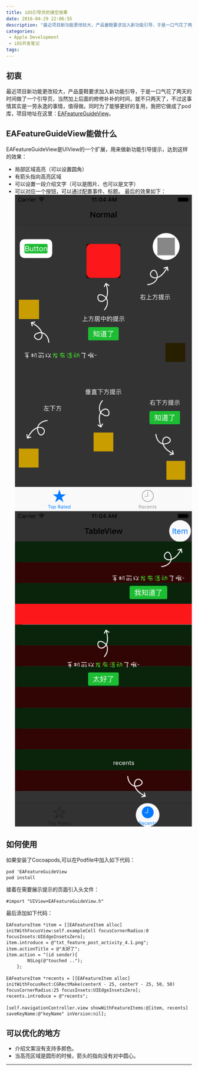 ```yaml
---
title: iOS引导页的镂空效果
date: 2016-04-29 22:06:55
description: "最近项目新功能更改较大，产品童鞋要求加入新功能引导，于是一口气花了两天的时间做了一个引导页，当然加上后面的修修补补的时间，就不只两天了，不过这事情其实是一劳永逸的事情，值得做。同时为了能够更好的复用，我把它做成了pod库..."
categories: 
 - Apple Development
 - iOS开发笔记
tags:
---
```


## 初衷
最近项目新功能更改较大，产品童鞋要求加入新功能引导，于是一口气花了两天的时间做了一个引导页，当然加上后面的修修补补的时间，就不只两天了，不过这事情其实是一劳永逸的事情，值得做。同时为了能够更好的复用，我把它做成了pod库，项目地址在这里：[EAFeatureGuideView](https://github.com/Easence/EAFeatureGuideView)。
## EAFeatureGuideView能做什么
EAFeatureGuideView是UIView的一个扩展，用来做新功能引导提示，达到这样的效果：
- 局部区域高亮（可以设置圆角）
- 有箭头指向高亮区域
- 可以设置一段介绍文字（可以是图片、也可以是文字）
- 可以对应一个按钮，可以通过配置事件、标题。
最后的效果如下：
![效果图1][1]
![效果图2][2]

## 如何使用
如果安装了Cocoapods,可以在Podfile中加入如下代码：

```
pod 'EAFeatureGuideView
pod install
```
接着在需要展示提示的页面引入头文件：

```
#import "UIView+EAFeatureGuideView.h"
```
最后添加如下代码：
```
EAFeatureItem *item = [[EAFeatureItem alloc] initWithFocusView:self.exampleCell focusCornerRadius:0 focusInsets:UIEdgeInsetsZero];
item.introduce = @"txt_feature_post_activity_4.1.png";
item.actionTitle = @"太好了";
item.action = ^(id sender){
        NSLog(@"touched ..");  
    };

EAFeatureItem *recents = [[EAFeatureItem alloc] initWithFocusRect:CGRectMake(centerX - 25, centerY - 25, 50, 50) focusCornerRadius:25 focusInsets:UIEdgeInsetsZero];    
recents.introduce = @"recents";

[self.navigationController.view showWithFeatureItems:@[item, recents] saveKeyName:@"keyName" inVersion:nil];
```
## 可以优化的地方
- 介绍文案没有支持多颜色。
- 当高亮区域是圆形的时候，箭头的指向没有对中圆心。

---
[1]: https://github.com/Easence/EADocuments/blob/master/Apple/iOS%20Development/OC/images/EAFeatureGuideView/1.png?raw=true
[2]: https://github.com/Easence/EADocuments/blob/master/Apple/iOS%20Development/OC/images/EAFeatureGuideView/2.png?raw=true